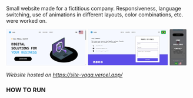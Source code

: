 
Small website made for a fictitious company.
Responsiveness, language switching, use of animations in different layouts, color combinations, etc. were worked on.

<p float="left">
  <img src="https://raw.githubusercontent.com/lucas7maciel/company-template/master/screenshots/home.jpeg" height="100" />
  <img src="https://raw.githubusercontent.com/lucas7maciel/company-template/master/screenshots/contact.jpeg" height="100" /> 
  <img src="https://raw.githubusercontent.com/lucas7maciel/company-template/master/screenshots/mobile-menu.jpeg" height="100" />
</p>

*Website hosted on https://site-vaga.vercel.app/*

### HOW TO RUN

